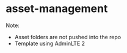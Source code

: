 # asset-management

Note:<br>
- Asset folders are not pushed into the repo
- Template using AdminLTE 2
